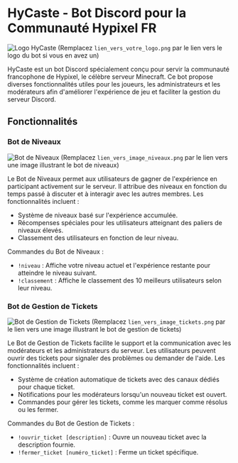 # HyCaste - Bot Discord pour la Communauté Hypixel FR

![Logo HyCaste](lien_vers_votre_logo.png) (Remplacez `lien_vers_votre_logo.png` par le lien vers le logo du bot si vous en avez un)

HyCaste est un bot Discord spécialement conçu pour servir la communauté francophone de Hypixel, le célèbre serveur Minecraft. Ce bot propose diverses fonctionnalités utiles pour les joueurs, les administrateurs et les modérateurs afin d'améliorer l'expérience de jeu et faciliter la gestion du serveur Discord.

## Fonctionnalités

### Bot de Niveaux

![Bot de Niveaux](lien_vers_image_niveaux.png) (Remplacez `lien_vers_image_niveaux.png` par le lien vers une image illustrant le bot de niveaux)

Le Bot de Niveaux permet aux utilisateurs de gagner de l'expérience en participant activement sur le serveur. Il attribue des niveaux en fonction du temps passé à discuter et à interagir avec les autres membres. Les fonctionnalités incluent :

- Système de niveaux basé sur l'expérience accumulée.
- Récompenses spéciales pour les utilisateurs atteignant des paliers de niveaux élevés.
- Classement des utilisateurs en fonction de leur niveau.

Commandes du Bot de Niveaux :

- `!niveau` : Affiche votre niveau actuel et l'expérience restante pour atteindre le niveau suivant.
- `!classement` : Affiche le classement des 10 meilleurs utilisateurs selon leur niveau.

### Bot de Gestion de Tickets

![Bot de Gestion de Tickets](lien_vers_image_tickets.png) (Remplacez `lien_vers_image_tickets.png` par le lien vers une image illustrant le bot de gestion de tickets)

Le Bot de Gestion de Tickets facilite le support et la communication avec les modérateurs et les administrateurs du serveur. Les utilisateurs peuvent ouvrir des tickets pour signaler des problèmes ou demander de l'aide. Les fonctionnalités incluent :

- Système de création automatique de tickets avec des canaux dédiés pour chaque ticket.
- Notifications pour les modérateurs lorsqu'un nouveau ticket est ouvert.
- Commandes pour gérer les tickets, comme les marquer comme résolus ou les fermer.

Commandes du Bot de Gestion de Tickets :

- `!ouvrir_ticket [description]` : Ouvre un nouveau ticket avec la description fournie.
- `!fermer_ticket [numéro_ticket]` : Ferme un ticket spécifique.
